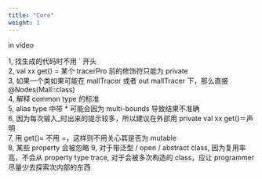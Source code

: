 ```yaml
---
title: "Core"
weight: 1
---
```


in video  

1, 找生成的代码时不用 ` 开头  
2, val xx get() = 某个 tracerPro 前的修饰符只能为 private  
3, 如果一个类如果可能在 mallTracer 或者 out mallTracer 下，那么直接 @Nodes(Mall::class)  
4, 解释 common type 的标准  
5, alias type 中带 * 可能会因为 multi-bounds 导致结果不准确  
6, 因为每次输入_时出来的提示较多，所以建议在外部用 private val xx get()＝声明  
7, 用 get()= 不用 =，这样则不用关心其是否为 mutable  
8, 某些 property 会被忽略
9, 对于带泛型 / open / abstract class, 因为复用率高，不会从 property type trace, 对于会被多次构造的 class，应让 programmer
尽量少去探索次内部的东西